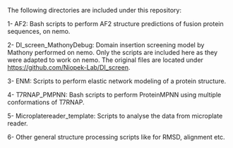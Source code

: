 The following directories are included under this repository:

  1- AF2: Bash scripts to perform AF2 structure predictions of fusion protein sequences, on nemo.

  2- DI_screen_MathonyDebug: Domain insertion screening model by Mathony performed on nemo. Only the scripts are included here as they were adapted to      work on nemo. The original files are located under https://github.com/Niopek-Lab/DI_screen. 

  3- ENM: Scripts to perform elastic network modeling of a protein structure.

  4- T7RNAP_PMPNN: Bash scripts to perform ProteinMPNN using multiple conformations of T7RNAP.

  5- Microplatereader_template: Scripts to analyse the data from microplate reader. 

  6- Other general structure processing scripts like for RMSD, alignment etc.
